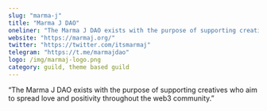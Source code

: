 ```yaml
---
slug: "marma-j"
title: "Marma J DAO"
oneliner: "The Marma J DAO exists with the purpose of supporting creatives who aim to spread love and positivity throughout the web3 community."
website: "https://marmaj.org/"
twitter: "https://twitter.com/itsmarmaj"
telegram: "https://t.me/marmajdao"
logo: /img/marmaj-logo.png
category: guild, theme based guild	
---
```


“The Marma J DAO exists with the purpose of supporting creatives who aim to spread love and positivity throughout the web3 community.”

